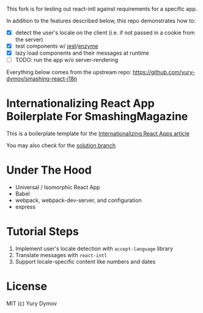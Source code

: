 
This fork is for testing out react-intl against requirements for a specific app.

In addition to the features described below, this repo demonstrates how to:
- [x] detect the user's locale on the client (i.e. if not passed in a cookie from the server)
- [x] test components w/ [jest](https://jestjs.io/)/[enzyme](https://github.com/airbnb/enzyme)
- [x] lazy load components and their messages at runtime
- [ ] TODO: run the app w/o server-rendering

Everything below comes from the upstream repo: https://github.com/yury-dymov/smashing-react-i18n

# Internationalizing React App Boilerplate For SmashingMagazine
This is a boilerplate template for the [Internationalizing React Apps article](https://www.smashingmagazine.com/2017/01/internationalizing-react-apps/)

You may also check for the [solution branch](https://github.com/yury-dymov/smashing-react-i18n/tree/solution)

# Under The Hood

* Universal / Isomorphic React App
* Babel
* webpack, webpack-dev-server, and configuration
* express

# Tutorial Steps

1. Implement user's locale detection with `accept-language` library
2. Translate messages with `react-intl`
3. Support locale-specific content like numbers and dates

# License
MIT (c) Yury Dymov
